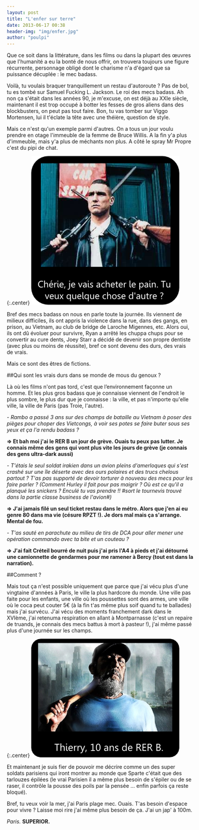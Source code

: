 ```yaml
---
layout: post
title: "L'enfer sur terre"
date: 2013-06-17 00:38
header-img: "img/enfer.jpg"
author: "poulpi"
---
```


Que ce soit dans la littérature, dans les films ou dans la plupart des œuvres que l'humanité a eu la bonté de nous offrir, 
on trouvera toujours une figure récurrente, personnage obligé dont le charisme n'a d'égard que sa puissance décuplée : le mec badass.

Voilà, tu voulais braquer tranquillement un restau d'autoroute ? Pas de bol, tu es tombé sur Samuel Fucking L. Jackson. 
Le roi des mecs badass. Ah non ça s'était dans les années 90, je m'excuse, on est déjà au XXIe siècle, maintenant il est trop occupé à 
botter les fesses de gros aliens dans des blockbusters, on peut pas tout faire. Bon, tu vas tomber sur Viggo Mortensen, lui il t'éclate 
la tête avec une théière, question de style.

Mais ce n'est qu'un exemple parmi d'autres. On a tous un jour voulu prendre en otage l'immeuble de la femme de Bruce Willis. 
A la fin y'a plus d'immeuble, mais y'a plus de méchants non plus. A côté le spray Mr Propre c'est du pipi de chat.

{:.center}
![I didn't choose the BADASS life. The BADASS life chose me.](/img/badass-1.png)

Bref des mecs badass on nous en parle toute la journée. Ils viennent de milieux difficiles, ils ont appris la violence dans 
la rue, dans des gangs, en prison, au Vietnam, au club de bridge de Laroche Migennes, etc. Alors oui, ils ont dû évoluer pour survivre, 
Ryan a arrêté les chuppa chups pour se convertir au cure dents, Joey Starr a décidé de devenir son propre dentiste (avec plus ou moins de 
réussite), bref ce sont devenu des durs, des vrais de vrais.

Mais ce sont des êtres de fictions.

##Qui sont les vrais durs dans se monde de mous du genoux ?

Là où les films n'ont pas tord, c'est que l’environnement façonne un homme. Et les plus gros badass que je connaisse viennent 
de l'endroit le plus sombre, le plus dur que je connaisse : la ville, et pas n'importe qu'elle ville, la ville de Paris (pas Troie, l'autre).

*- Rambo a passé 3 ans sur des champs de bataille au Vietnam à poser des pièges pour choper des Vietcongs, à voir ses potes se 
faire buter sous ses yeux et ça l'a rendu badass ?*

**=> Et bah moi j'ai le RER B un jour de grève. Ouais tu peux pas lutter. Je connais même des gens qui vont plus vite les jours 
de grève (je connais des gens ultra-dark aussi)**

*- T'étais le seul soldat irakien dans un avion pleins d'amerloques qui s'est crashé sur une île déserte avec des ours polaires 
et des trucs chelous partout ? T'as pas supporté de devoir torturer à nouveau des mecs pour les faire parler ? (Comment Hurley il fait 
pour pas maigrir ? Où est ce qu'il a planqué les snickers ? Enculé tu vas prendre !! #sort le tournevis trouvé dans la partie classe business de l'avion#)*

**=> J'ai jamais filé un seul ticket restau dans le métro. Alors que j'en ai eu genre 80 dans ma vie (césure RPZT !). Je dors mal
 mais ça s'arrange. Mental de fou.**

*- T'as sauté en parachute au milieu de tirs de DCA pour aller mener une opération commando avec ta bite et un couteau ?*

**=> J'ai fait Créteil bourré de nuit puis j'ai pris l'A4 à pieds et j'ai détourné une camionnette de gendarmes pour me ramener 
à Bercy (tout est dans la narration).**

##Comment ?

Mais tout ça n'est possible uniquement que parce que j'ai vécu plus d'une vingtaine d'années à Paris, le ville la plus hardcore du monde. Une ville pas faite pour les enfants, une ville où les poussettes sont des armes, une ville où le coca peut couter 5€ (à la fin t'as même plus soif quand tu te ballades) mais j'ai survécu. J'ai vécu des moments franchement dark dans le XVIème, j'ai retenuma respiration en allant à Montparnasse (c'est un repaire de truands, je connais des mecs battus à mort à pasteur !), j'ai même passé plus d'une journée sur les champs.

{:.center}
![On est jamais à l'abri d'un bus de japonais ...](/img/badass-2.png)
 
Et maintenant je suis fier de pouvoir me décrire comme un des super soldats parisiens qui iront montrer au monde que Sparte c'était que des tarlouzes épilées (le vrai Parisien il a même plus besoin de s'épiler ou de se raser, il contrôle la pousse des poils par la pensée ... enfin parfois ça reste bloqué).

Bref, tu veux voir la mer, j'ai Paris plage mec. Ouais. T'as besoin d'espace pour vivre ? Laisse moi rire j'ai même plus besoin de ça. J'ai un jap' à 100m.

*Paris.* **SUPERIOR.**
